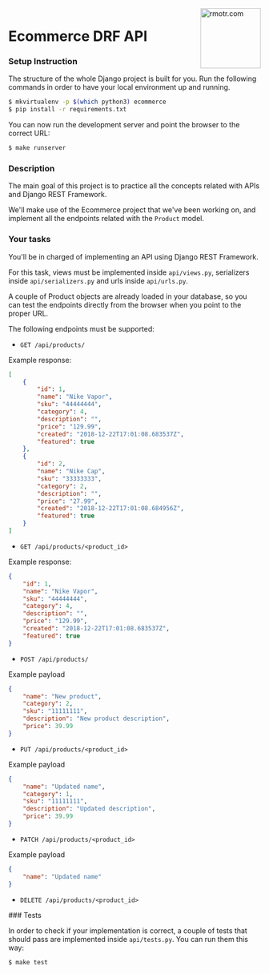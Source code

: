 <img align="right" width="120" alt="rmotr.com" src="https://user-images.githubusercontent.com/7065401/45454218-80bee800-b6b9-11e8-97bb-bb5e7675f440.png">

# Ecommerce DRF API

### Setup Instruction

The structure of the whole Django project is built for you. Run the following commands in order to have your local environment up and running.  

```bash
$ mkvirtualenv -p $(which python3) ecommerce
$ pip install -r requirements.txt
```

You can now run the development server and point the browser to the correct URL:

```bash
$ make runserver
```

### Description

The main goal of this project is to practice all the concepts related with APIs and Django REST Framework.

We'll make use of the Ecommerce project that we've been working on, and implement all the endpoints related with the `Product` model.


### Your tasks

You'll be in charged of implementing an API using Django REST Framework.

For this task, views must be implemented inside `api/views.py`, serializers inside `api/serializers.py` and urls inside `api/urls.py`.

A couple of Product objects are already loaded in your database, so you can test the endpoints directly from the browser when you point to the proper URL.

The following endpoints must be supported:

- `GET /api/products/`

Example response:
```json
[
    {
        "id": 1,
        "name": "Nike Vapor",
        "sku": "44444444",
        "category": 4,
        "description": "",
        "price": "129.99",
        "created": "2018-12-22T17:01:08.683537Z",
        "featured": true
    },
    {
        "id": 2,
        "name": "Nike Cap",
        "sku": "33333333",
        "category": 2,
        "description": "",
        "price": "27.99",
        "created": "2018-12-22T17:01:08.684956Z",
        "featured": true
    }
]
```

- `GET /api/products/<product_id>`

Example response:
```json
{
    "id": 1,
    "name": "Nike Vapor",
    "sku": "44444444",
    "category": 4,
    "description": "",
    "price": "129.99",
    "created": "2018-12-22T17:01:08.683537Z",
    "featured": true
}
```

- `POST /api/products/`

Example payload
```json
{
    "name": "New product",
    "category": 2,
    "sku": "11111111",
    "description": "New product description",
    "price": 39.99
}
```

- `PUT /api/products/<product_id>`

Example payload
```json
{
    "name": "Updated name",
    "category": 1,
    "sku": "11111111",
    "description": "Updated description",
    "price": 39.99
}
```

- `PATCH /api/products/<product_id>`

Example payload
```json
{
    "name": "Updated name"
}
```

- `DELETE /api/products/<product_id>`


### Tests

In order to check if your implementation is correct, a couple of tests that should pass are implemented inside `api/tests.py`. You can run them this way:

```bash
$ make test
```
